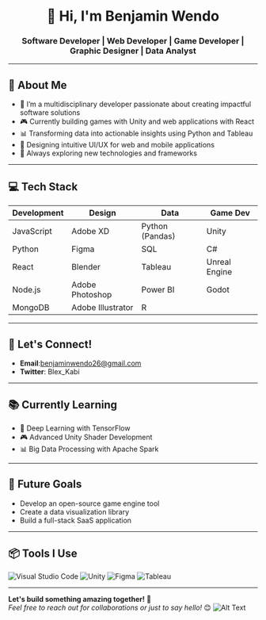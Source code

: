<!-- README.md -->
<div align="center">
  <h1>👋 Hi, I'm Benjamin Wendo</h1>
  <h3>Software Developer | Web Developer | Game Developer | Graphic Designer | Data Analyst</h3>
  
 
</div>

---

## 🌟 About Me
- 🔭 I’m a multidisciplinary developer passionate about creating impactful software solutions
- 🎮 Currently building games with Unity and web applications with React
- 📊 Transforming data into actionable insights using Python and Tableau
- 🎨 Designing intuitive UI/UX for web and mobile applications
- 🚀 Always exploring new technologies and frameworks

---

## 💻 Tech Stack
| **Development** | **Design**       | **Data**         | **Game Dev**     |
|------------------|------------------|------------------|------------------|
| JavaScript       | Adobe XD         | Python (Pandas)  | Unity            |
| Python           | Figma            | SQL              | C#               |
| React            | Blender          | Tableau          | Unreal Engine    |
| Node.js          | Adobe Photoshop  | Power BI         | Godot            |
| MongoDB          | Adobe Illustrator| R                |                  |

---





## 🤝 Let's Connect!
- **Email**:benjaminwendo26@gmail.com
- **Twitter**: Blex_Kabi

---

## 📚 Currently Learning
- 🧠 Deep Learning with TensorFlow
- 🎮 Advanced Unity Shader Development
- 📊 Big Data Processing with Apache Spark

---

## 🎯 Future Goals
- Develop an open-source game engine tool
- Create a data visualization library
- Build a full-stack SaaS application

---

## 📦 Tools I Use
![Visual Studio Code](https://img.shields.io/badge/Visual_Studio_Code-0078D4?style=for-the-badge&logo=visual%20studio%20code&logoColor=white)
![Unity](https://img.shields.io/badge/Unity-100000?style=for-the-badge&logo=unity&logoColor=white)
![Figma](https://img.shields.io/badge/Figma-F24E1E?style=for-the-badge&logo=figma&logoColor=white)
![Tableau](https://img.shields.io/badge/Tableau-E97627?style=for-the-badge&logo=tableau&logoColor=white)

---

**Let's build something amazing together!** 🚀  
*Feel free to reach out for collaborations or just to say hello!* 😊
![Alt Text](https://pin.it/7KkNz1TqH)
